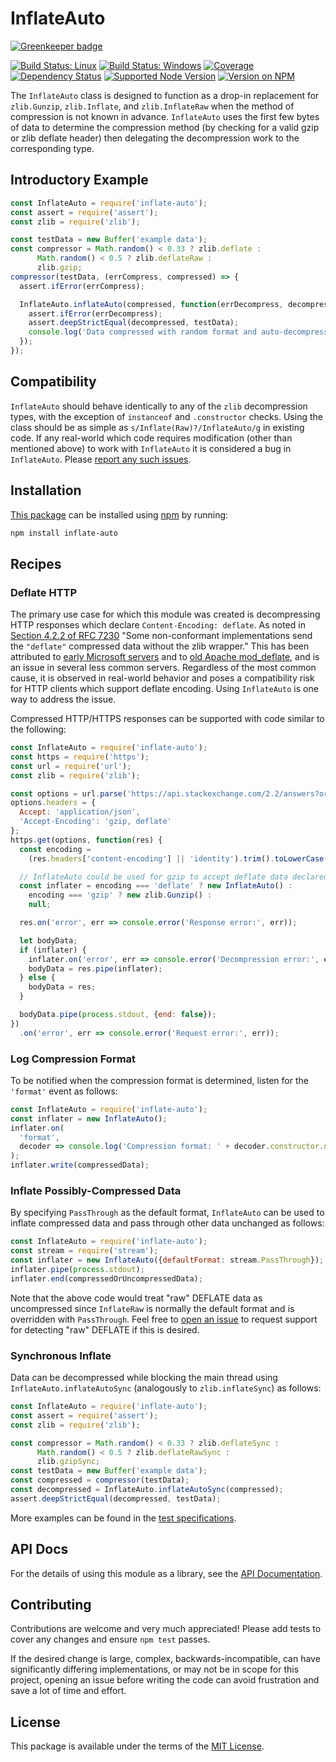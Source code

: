 InflateAuto
===========

[![Greenkeeper badge](https://badges.greenkeeper.io/kevinoid/inflate-auto.svg)](https://greenkeeper.io/)

[![Build Status: Linux](https://img.shields.io/travis/kevinoid/inflate-auto.svg?style=flat&label=build+on+linux)](https://travis-ci.org/kevinoid/inflate-auto)
[![Build Status: Windows](https://img.shields.io/appveyor/ci/kevinoid/inflate-auto.svg?style=flat&label=build+on+windows)](https://ci.appveyor.com/project/kevinoid/inflate-auto)
[![Coverage](https://img.shields.io/codecov/c/github/kevinoid/inflate-auto.svg?style=flat)](https://codecov.io/github/kevinoid/inflate-auto?branch=master)
[![Dependency Status](https://img.shields.io/david/kevinoid/inflate-auto.svg?style=flat)](https://david-dm.org/kevinoid/inflate-auto)
[![Supported Node Version](https://img.shields.io/node/v/inflate-auto.svg?style=flat)](https://www.npmjs.com/package/inflate-auto)
[![Version on NPM](https://img.shields.io/npm/v/inflate-auto.svg?style=flat)](https://www.npmjs.com/package/inflate-auto)

The `InflateAuto` class is designed to function as a drop-in replacement for
`zlib.Gunzip`, `zlib.Inflate`, and `zlib.InflateRaw` when the method of
compression is not known in advance.  `InflateAuto` uses the first few bytes
of data to determine the compression method (by checking for a valid gzip or
zlib deflate header) then delegating the decompression work to the
corresponding type.


## Introductory Example

```js
const InflateAuto = require('inflate-auto');
const assert = require('assert');
const zlib = require('zlib');

const testData = new Buffer('example data');
const compressor = Math.random() < 0.33 ? zlib.deflate :
      Math.random() < 0.5 ? zlib.deflateRaw :
      zlib.gzip;
compressor(testData, (errCompress, compressed) => {
  assert.ifError(errCompress);

  InflateAuto.inflateAuto(compressed, function(errDecompress, decompressed) {
    assert.ifError(errDecompress);
    assert.deepStrictEqual(decompressed, testData);
    console.log('Data compressed with random format and auto-decompressed.');
  });
});
```


## Compatibility

`InflateAuto` should behave identically to any of the `zlib` decompression
types, with the exception of `instanceof` and `.constructor` checks.  Using
the class should be as simple as `s/Inflate(Raw)?/InflateAuto/g`
in existing code.  If any real-world which code requires modification (other
than mentioned above) to work with `InflateAuto` it is considered a bug in
`InflateAuto`.  Please [report any such
issues](https://github.com/kevinoid/inflate-auto/issues/new).


## Installation

[This package](https://www.npmjs.com/package/inflate-auto) can be installed
using [npm](https://www.npmjs.com/) by running:

```sh
npm install inflate-auto
```


## Recipes

### Deflate HTTP

The primary use case for which this module was created is decompressing HTTP
responses which declare `Content-Encoding: deflate`.  As noted in [Section
4.2.2 of RFC 7230](https://tools.ietf.org/html/rfc7230#section-4.2.2) "Some
non-conformant implementations send the `"deflate"` compressed data without
the zlib wrapper."  This has been attributed to [early Microsoft
servers](https://stackoverflow.com/a/9186091) and to [old Apache
mod\_deflate](https://mxr.mozilla.org/mozilla-esr38/source/netwerk/streamconv/converters/nsHTTPCompressConv.cpp#214),
and is an issue in several less common servers.  Regardless of the most common
cause, it is observed in real-world behavior and poses a compatibility risk
for HTTP clients which support deflate encoding.  Using `InflateAuto` is one
way to address the issue.

Compressed HTTP/HTTPS responses can be supported with code similar to the
following:

```js
const InflateAuto = require('inflate-auto');
const https = require('https');
const url = require('url');
const zlib = require('zlib');

const options = url.parse('https://api.stackexchange.com/2.2/answers?order=desc&sort=activity&site=stackoverflow');
options.headers = {
  Accept: 'application/json',
  'Accept-Encoding': 'gzip, deflate'
};
https.get(options, function(res) {
  const encoding =
    (res.headers['content-encoding'] || 'identity').trim().toLowerCase();

  // InflateAuto could be used for gzip to accept deflate data declared as gzip
  const inflater = encoding === 'deflate' ? new InflateAuto() :
    encoding === 'gzip' ? new zlib.Gunzip() :
    null;

  res.on('error', err => console.error('Response error:', err));

  let bodyData;
  if (inflater) {
    inflater.on('error', err => console.error('Decompression error:', err));
    bodyData = res.pipe(inflater);
  } else {
    bodyData = res;
  }

  bodyData.pipe(process.stdout, {end: false});
})
  .on('error', err => console.error('Request error:', err));
```

### Log Compression Format

To be notified when the compression format is determined, listen for the
`'format'` event as follows:

```js
const InflateAuto = require('inflate-auto');
const inflater = new InflateAuto();
inflater.on(
  'format',
  decoder => console.log('Compression format: ' + decoder.constructor.name)
);
inflater.write(compressedData);
```

### Inflate Possibly-Compressed Data

By specifying `PassThrough` as the default format, `InflateAuto` can be used
to inflate compressed data and pass through other data unchanged as follows:

```js
const InflateAuto = require('inflate-auto');
const stream = require('stream');
const inflater = new InflateAuto({defaultFormat: stream.PassThrough});
inflater.pipe(process.stdout);
inflater.end(compressedOrUncompressedData);
```

Note that the above code would treat "raw" DEFLATE data as uncompressed since
`InflateRaw` is normally the default format and is overridden with
`PassThrough`.  Feel free to [open an
issue](https://github.com/kevinoid/inflate-auto/issues/new) to request support
for detecting "raw" DEFLATE if this is desired.

### Synchronous Inflate

Data can be decompressed while blocking the main thread using
`InflateAuto.inflateAutoSync` (analogously to `zlib.inflateSync`) as follows:

```js
const InflateAuto = require('inflate-auto');
const assert = require('assert');
const zlib = require('zlib');

const compressor = Math.random() < 0.33 ? zlib.deflateSync :
      Math.random() < 0.5 ? zlib.deflateRawSync :
      zlib.gzipSync;
const testData = new Buffer('example data');
const compressed = compressor(testData);
const decompressed = InflateAuto.inflateAutoSync(compressed);
assert.deepStrictEqual(decompressed, testData);
```

More examples can be found in the [test
specifications](https://kevinoid.github.io/inflate-auto/specs).


## API Docs

For the details of using this module as a library, see the [API
Documentation](https://kevinoid.github.io/inflate-auto/api).


## Contributing

Contributions are welcome and very much appreciated!  Please add tests to
cover any changes and ensure `npm test` passes.

If the desired change is large, complex, backwards-incompatible, can have
significantly differing implementations, or may not be in scope for this
project, opening an issue before writing the code can avoid frustration and
save a lot of time and effort.


## License

This package is available under the terms of the
[MIT License](https://opensource.org/licenses/MIT).
